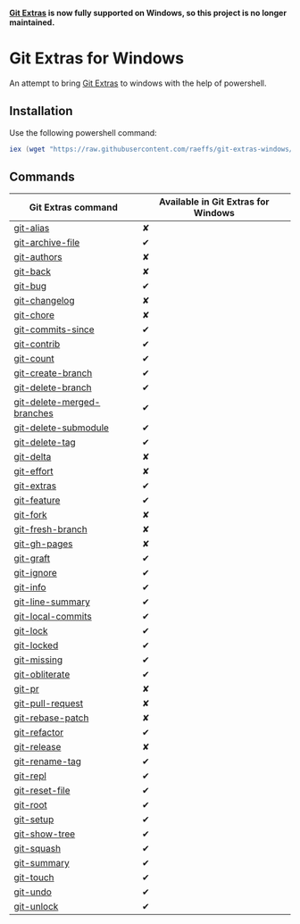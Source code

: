 **[Git Extras](https://github.com/tj/git-extras) is now fully supported on Windows, so this project is no longer maintained.**

# Git Extras for Windows

An attempt to bring [Git Extras](https://github.com/tj/git-extras) to windows with the help of powershell.

## Installation

Use the following powershell command:

```powershell
iex (wget "https://raw.githubusercontent.com/raeffs/git-extras-windows/master/install.ps1").Content
```

## Commands

| Git Extras command | Available in Git Extras for Windows |
| ------------------ | ----------------------------------- |
| [git-alias](https://github.com/tj/git-extras/blob/master/man/git-alias.md) | &#10008; |
| [git-archive-file](https://github.com/tj/git-extras/blob/master/man/git-archive-file.md) | &#10004; |
| [git-authors](https://github.com/tj/git-extras/blob/master/man/git-authors.md) | &#10008; |
| [git-back](https://github.com/tj/git-extras/blob/master/man/git-back.md) | &#10008; |
| [git-bug](https://github.com/tj/git-extras/blob/master/man/git-bug.md) | &#10004; |
| [git-changelog](https://github.com/tj/git-extras/blob/master/man/git-changelog.md) | &#10008; |
| [git-chore](https://github.com/tj/git-extras/blob/master/man/git-chore.md) | &#10008; |
| [git-commits-since](https://github.com/tj/git-extras/blob/master/man/git-commits-since.md) | &#10004; |
| [git-contrib](https://github.com/tj/git-extras/blob/master/man/git-contrib.md) | &#10004; |
| [git-count](https://github.com/tj/git-extras/blob/master/man/git-count.md) | &#10004; |
| [git-create-branch](https://github.com/tj/git-extras/blob/master/man/git-create-branch.md) | &#10004; |
| [git-delete-branch](https://github.com/tj/git-extras/blob/master/man/git-delete-branch.md) | &#10004; |
| [git-delete-merged-branches](https://github.com/tj/git-extras/blob/master/man/git-delete-merged-branches.md) | &#10004; |
| [git-delete-submodule](https://github.com/tj/git-extras/blob/master/man/git-delete-submodule.md) | &#10004; |
| [git-delete-tag](https://github.com/tj/git-extras/blob/master/man/git-delete-tag.md) | &#10004; |
| [git-delta](https://github.com/tj/git-extras/blob/master/man/git-delta.md) | &#10008; |
| [git-effort](https://github.com/tj/git-extras/blob/master/man/git-effort.md) | &#10008; |
| [git-extras](https://github.com/tj/git-extras/blob/master/man/git-extras.md) | &#10004; |
| [git-feature](https://github.com/tj/git-extras/blob/master/man/git-feature.md) | &#10004; |
| [git-fork](https://github.com/tj/git-extras/blob/master/man/git-fork.md) | &#10008; |
| [git-fresh-branch](https://github.com/tj/git-extras/blob/master/man/git-fresh-branch.md) | &#10008; |
| [git-gh-pages](https://github.com/tj/git-extras/blob/master/man/git-gh-pages.md) | &#10008; |
| [git-graft](https://github.com/tj/git-extras/blob/master/man/git-graft.md) | &#10004; |
| [git-ignore](https://github.com/tj/git-extras/blob/master/man/git-ignore.md) | &#10004; |
| [git-info](https://github.com/tj/git-extras/blob/master/man/git-info.md) | &#10004; |
| [git-line-summary](https://github.com/tj/git-extras/blob/master/man/git-line-summary.md) | &#10004; |
| [git-local-commits](https://github.com/tj/git-extras/blob/master/man/git-local-commits.md) | &#10004; |
| [git-lock](https://github.com/tj/git-extras/blob/master/man/git-lock.md) | &#10004; |
| [git-locked](https://github.com/tj/git-extras/blob/master/man/git-locked.md) | &#10004; |
| [git-missing](https://github.com/tj/git-extras/blob/master/man/git-missing.md) | &#10004; |
| [git-obliterate](https://github.com/tj/git-extras/blob/master/man/git-obliterate.md) | &#10004; |
| [git-pr](https://github.com/tj/git-extras/blob/master/man/git-pr.md) | &#10008; |
| [git-pull-request](https://github.com/tj/git-extras/blob/master/man/git-pull-request.md) | &#10008; |
| [git-rebase-patch](https://github.com/tj/git-extras/blob/master/man/git-rebase-patch.md) | &#10008; |
| [git-refactor](https://github.com/tj/git-extras/blob/master/man/git-refactor.md) | &#10004; |
| [git-release](https://github.com/tj/git-extras/blob/master/man/git-release.md) | &#10008; |
| [git-rename-tag](https://github.com/tj/git-extras/blob/master/man/git-rename-tag.md) | &#10004; |
| [git-repl](https://github.com/tj/git-extras/blob/master/man/git-repl.md) | &#10004; |
| [git-reset-file](https://github.com/tj/git-extras/blob/master/man/git-reset-file.md) | &#10004; |
| [git-root](https://github.com/tj/git-extras/blob/master/man/git-root.md) | &#10004; |
| [git-setup](https://github.com/tj/git-extras/blob/master/man/git-setup.md) | &#10004; |
| [git-show-tree](https://github.com/tj/git-extras/blob/master/man/git-show-tree.md) | &#10004; |
| [git-squash](https://github.com/tj/git-extras/blob/master/man/git-squash.md) | &#10004; |
| [git-summary](https://github.com/tj/git-extras/blob/master/man/git-summary.md) | &#10004; |
| [git-touch](https://github.com/tj/git-extras/blob/master/man/git-touch.md) | &#10004; |
| [git-undo](https://github.com/tj/git-extras/blob/master/man/git-undo.md) | &#10004; |
| [git-unlock](https://github.com/tj/git-extras/blob/master/man/git-unlock.md) | &#10004; |
